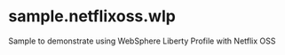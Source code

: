 sample.netflixoss.wlp
=====================

Sample to demonstrate using WebSphere Liberty Profile with Netflix OSS

